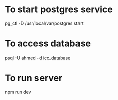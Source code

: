 # To start postgres service
pg_ctl -D /usr/local/var/postgres start

# To access database
psql -U ahmed -d icc_database

# To run server
npm run dev